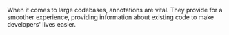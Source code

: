 When it comes to large codebases, annotations are vital. They provide for a smoother experience, providing information about existing code to make developers' lives easier.